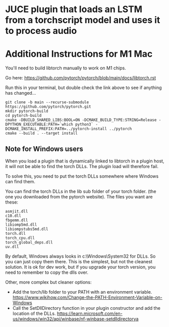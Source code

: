 # JUCE plugin that loads an LSTM from a torchscript model and uses it to process audio

# Additional Instructions for M1 Mac

You'll need to build libtorch manually to work on M1 chips.

Go here: https://github.com/pytorch/pytorch/blob/main/docs/libtorch.rst

Run this in your terminal, but double check the link above to see if anything has changed...

```
git clone -b main --recurse-submodule https://github.com/pytorch/pytorch.git
mkdir pytorch-build
cd pytorch-build
cmake -DBUILD_SHARED_LIBS:BOOL=ON -DCMAKE_BUILD_TYPE:STRING=Release -DPYTHON_EXECUTABLE:PATH=`which python3` -DCMAKE_INSTALL_PREFIX:PATH=../pytorch-install ../pytorch
cmake --build . --target install
```

## Note for Windows users

When you load a plugin that is dynamically linked to libtorch in a plugin host, it will not be able to find the torch DLLs. The plugin load will therefore fail.

To solve this, you need to put the torch DLLs somewhere where Windows can find them.

You can find the torch DLLs in the lib sub folder of your torch folder. (the one you downloaded from the pytorch website). The files you want are these:

```
asmjit.dll
c10.dll
fbgemm.dll
libiomp5md.dll
libiompstubs5md.dll
torch.dll
torch_cpu.dll
torch_global_deps.dll
uv.dll
```

By default, Windows always looks in c:\Windows\System32 for DLLs. So you can just copy them there. This is the simplest, but not the cleanest solution. It is ok for dev work, but if you upgrade your torch version, you need to remember to copy the dlls over.

Other, more complex but cleaner options:

- Add the torch/lib folder to your PATH with an environment variable. https://www.wikihow.com/Change-the-PATH-Environment-Variable-on-Windows
- Call the SetDllDirectory function in your plugin constructor and add the location of the DLLs. https://learn.microsoft.com/en-us/windows/win32/api/winbase/nf-winbase-setdlldirectorya
